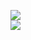 [![](https://img.shields.io/badge/Made%20With-Github%20Spray-lightgrey.svg?style=for-the-badge&logo=github)](https://github.com/Annihil/github-spray#4894)  
[![](https://i.imgur.com/2DrTn0Z.gif)](https://github.com/Annihil/github-spray)